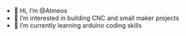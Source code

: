 - 👋 Hi, I’m @Atmeos
- 👀 I’m interested in building CNC and small maker projects
- 🌱 I’m currently learning arduino coding skills


<!---
Atmeos/Atmeos is a ✨ special ✨ repository because its `README.md` (this file) appears on your GitHub profile.
You can click the Preview link to take a look at your changes.
--->
